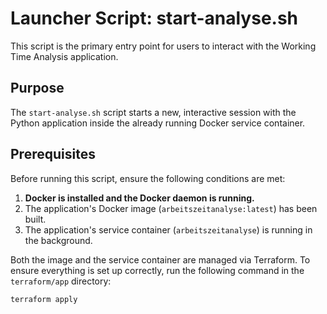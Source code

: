 # Launcher Script: start-analyse.sh

This script is the primary entry point for users to interact with the Working Time Analysis application.

## Purpose

The `start-analyse.sh` script starts a new, interactive session with the Python application inside the already running Docker service container.

## Prerequisites

Before running this script, ensure the following conditions are met:

1.  **Docker is installed and the Docker daemon is running.**
2.  The application's Docker image (`arbeitszeitanalyse:latest`) has been built.
3.  The application's service container (`arbeitszeitanalyse`) is running in the background.

Both the image and the service container are managed via Terraform. To ensure everything is set up correctly, run the following command in the `terraform/app` directory:

```bash
terraform apply
